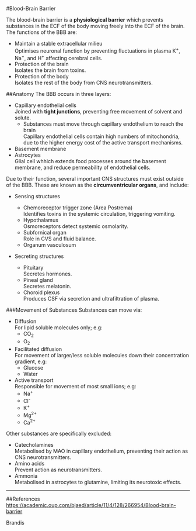 #Blood-Brain Barrier

The blood-brain barrier is a **physiological barrier** which prevents substances in the ECF of the body moving freely into the ECF of the brain. The functions of the BBB are:
* Maintain a stable extracellular milieu  
Optimises neuronal function by preventing fluctuations in plasma K<sup>+</sup>, Na<sup>+</sup>, and H<sup>+</sup> affecting cerebral cells.
* Protection of the brain  
Isolates the brain from toxins.
* Protection of the body  
Isolates the rest of the body from CNS neurotransmitters.


##Anatomy
The BBB occurs in three layers:
* Capillary endothelial cells  
Joined with **tight junctions**, preventing free movement of solvent and solute.
    * Substances must move through capillary endothelium to reach the brain  
    Capillary endothelial cells contain high numbers of mitochondria, due to the higher energy cost of the active transport mechanisms.
* Basement membrane
* Astrocytes  
Glial cell whhich extends food processes around the basement membrane, and reduce permeability of endothelial cells.

Due to their function, several important CNS structures must exist outside of the BBB. These are known as the **circumventricular organs**, and include:
* Sensing structures
    * Chemoreceptor trigger zone (Area Postrema)  
    Identifies toxins in the systemic circulation, triggering vomiting.
    * Hypothalamus  
    Osmoreceptors detect systemic osmolarity.
    * Subfornical organ  
    Role in CVS and fluid balance.
    * Organum vasculosum

        
* Secreting structures
    * Pituitary  
    Secretes hormones.
    * Pineal gland  
    Secretes melatonin.
    * Choroid plexus  
    Produces CSF via secretion and ultrafiltration of plasma.


###Movement of Substances
Substances can move via:
* Diffusion  
For lipid soluble molecules only; e.g:
    * CO<sub>2</sub>
    * O<sub>2</sub>
* Facilitated diffusion  
For movement of larger/less soluble molecules down their concentration gradient, e.g:
    * Glucose
    * Water
* Active transport  
Responsible for movement of most small ions; e.g:
    * Na<sup>+</sup>
    * Cl<sup>-</sup>
    * K<sup>+</sup>
    * Mg<sup>2+</sup>
    * Ca<sup>2+</sup>
    
Other substances are specifically excluded:
* Catecholamines  
Metabolised by MAO in capillary endothelium, preventing their action as CNS neurotransmitters.
* Amino acids  
Prevent action as neurotransmitters.
* Ammonia  
Metabolised in astrocytes to glutamine, limiting its neurotoxic effects.


---
##References
https://academic.oup.com/bjaed/article/11/4/128/266954/Blood-brain-barrier

Brandis 